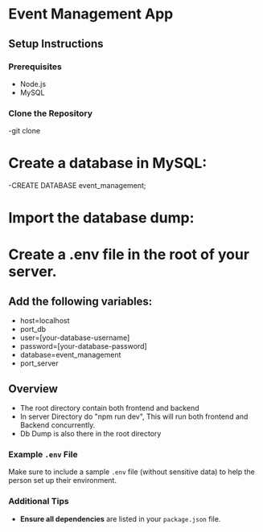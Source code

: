 # Event Management App

## Setup Instructions

### Prerequisites
- Node.js
- MySQL

### Clone the Repository
-git clone <repository-url>


# Create a database in MySQL:

-CREATE DATABASE event_management;

# Import the database dump:

# Create a .env file in the root of your server.
## Add the following variables:
- host=localhost
- port_db
- user=[your-database-username]
- password=[your-database-password]
- database=event_management
- port_server

## Overview
- The root directory contain both frontend and backend
- In server Directory do "npm run dev", This will run both frontend and Backend concurrently.
- Db Dump is also there in the root directory

### Example `.env` File

Make sure to include a sample `.env` file (without sensitive data) to help the person set up their environment.

### Additional Tips

- **Ensure all dependencies** are listed in your `package.json` file.






